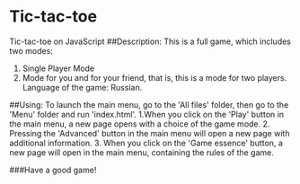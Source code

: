 # Tic-tac-toe
Tic-tac-toe on JavaScript
##Description:
This is a full game, which includes two modes:
1. Single Player Mode
2. Mode for you and for your friend, that is, this is a mode for two players.
Language of the game: Russian.

##Using:
To launch the main menu, go to the 'All files' folder, then go to the 'Menu' folder and run 'index.html'.
1.When you click on the 'Play' button in the main menu, a new page opens with a choice of the game mode.
2. Pressing the 'Advanced' button in the main menu will open a new page with additional information.
3. When you click on the 'Game essence' button, a new page will open in the main menu, containing the rules of the game.

###Have a good game!
